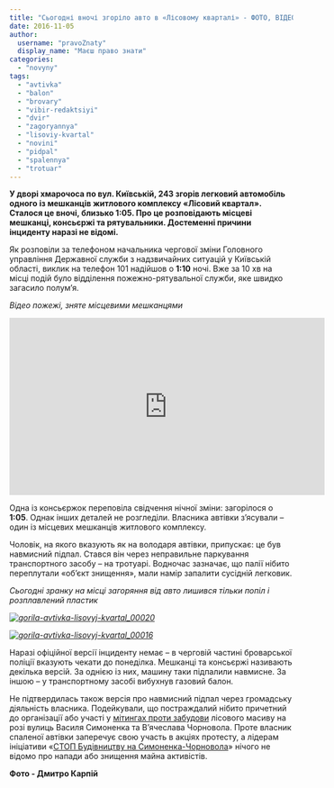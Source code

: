 ```yaml
---
title: "Сьогодні вночі згоріло авто в «Лісовому кварталі» - ФОТО, ВІДЕО"
date: 2016-11-05
author: 
  username: "pravoZnaty"
  display_name: "Маєш право знати"
categories: 
  - "novyny"
tags: 
  - "avtivka"
  - "balon"
  - "brovary"
  - "vibir-redaktsiyi"
  - "dvir"
  - "zagoryannya"
  - "lisoviy-kvartal"
  - "novini"
  - "pidpal"
  - "spalennya"
  - "trotuar"
---
```


**У дворі хмарочоса по вул. Київській, 243 згорів легковий автомобіль одного із мешканців житлового комплексу «Лісовий квартал». Сталося це вночі, близько 1:05. Про це розповідають місцеві мешканці, консьєржі та рятувальники. Достеменні причини інциденту наразі не відомі.**

Як розповіли за телефоном начальника чергової зміни Головного управління Державної служби з надзвичайних ситуацій у Київській області, виклик на телефон 101 надійшов о **1:10** ночі. Вже за 10 хв на місці подій було відділення пожежно-рятувальної служби, яке швидко загасило полум’я.

_Відео пожежі, зняте місцевими мешканцями_

<iframe src="https://www.youtube.com/embed/CVJa7Gm6QU8" width="560" height="315" frameborder="0" allowfullscreen="allowfullscreen"></iframe>

Одна із консьєржок переповіла свідчення нічної зміни: загорілося о **1:05**. Однак інших деталей не розгледіли. Власника автівки з’ясували – один із місцевих мешканців житлового комплексу.

Чоловік, на якого вказують як на володаря автівки, припускає: це був навмисний підпал. Стався він через неправильне паркування транспортного засобу – на тротуарі. Водночас зазначає, що палії нібито переплутали «об’єкт знищення», мали намір запалити сусідній легковик.

_Сьогодні зранку на місці загоряння від авто лишився тільки попіл і розплавлений пластик_

_[![gorila-avtivka-lisovyj-kvartal_00020](https://mpz.brovary.org/wp-content/uploads/2016/11/gorila-avtivka-Lisovyj-kvartal_00020.jpg)](https://mpz.brovary.org/wp-content/uploads/2016/11/gorila-avtivka-Lisovyj-kvartal_00020.jpg)_

_[![gorila-avtivka-lisovyj-kvartal_00016](https://mpz.brovary.org/wp-content/uploads/2016/11/gorila-avtivka-Lisovyj-kvartal_00016.jpg)](https://mpz.brovary.org/wp-content/uploads/2016/11/gorila-avtivka-Lisovyj-kvartal_00016.jpg)_

Наразі офіційної версії інциденту немає – в черговій частині броварської поліції вказують чекати до понеділка. Мешканці та консьєржі називають декілька версій. За однією із них, машину таки підпалили навмисне. За іншою – у транспортному засобі вибухнув газовий балон.

Не підтвердилась також версія про навмисний підпал через громадську діяльність власника. Подейкували, що постраждалий нібито причетний до організації або участі у [мітингах проти забудови](https://mpz.brovary.org/brovarchany-protestuyut-proty-budivnytstva-na-symonenka-chornovola-znesly-ogorozhu-foto/) лісового масиву на розі вулиць Василя Симоненка та В’ячеслава Чорновола. Проте власник спаленої автівки заперечує свою участь в акціях протесту, а лідерам ініціативи «[СТОП Будівництву на Симоненка-Чорновола](https://www.facebook.com/groups/354018628272525/)» нічого не відомо про напади або знищення майна активістів.

**Фото - Дмитро Карпій**
